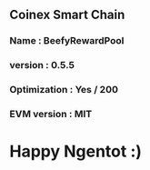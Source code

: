 ## Coinex Smart Chain

### Name : BeefyRewardPool
### version : 0.5.5
### Optimization : Yes / 200
### EVM version : MIT

# Happy Ngentot :)
